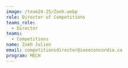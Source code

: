 ```yaml
---
image: /team24-25/Zoeh.webp
role: Director of Competitions
teams_role:
  - Director
teams:
  - Competitions
name: Zoëh Julien
email: competitionsdirector@ieeeconcordia.ca
program: MECH
---
```


